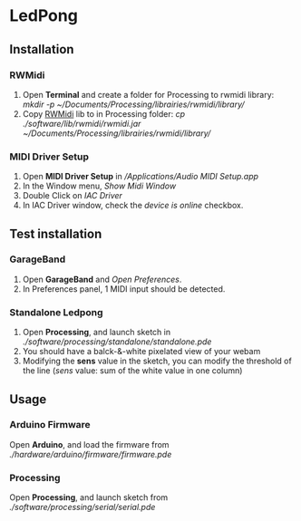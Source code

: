 # LedPong

## Installation

### RWMidi

1. Open **Terminal** and create a folder for Processing to rwmidi library: _mkdir -p ~/Documents/Processing/librairies/rwmidi/library/_
1. Copy [RWMidi][] lib to in Processing folder: _cp ./software/lib/rwmidi/rwmidi.jar ~/Documents/Processing/librairies/rwmidi/library/_

### MIDI Driver Setup

1. Open **MIDI Driver Setup** in _/Applications/Audio MIDI Setup.app_
1. In the Window menu, _Show Midi Window_
1. Double Click on _IAC Driver_
1. In IAC Driver window, check the _device is online_ checkbox.

## Test installation

### GarageBand

1. Open **GarageBand** and _Open Preferences_.
1. In Preferences panel, 1 MIDI input should be detected.

### Standalone Ledpong

1. Open **Processing**, and launch sketch in _./software/processing/standalone/standalone.pde_
1. You should have a balck-&-white pixelated view of your webam
1. Modifying the **sens** value in the sketch, you can modify the threshold of the line (_sens_ value: sum of the white value in one column)

## Usage

### Arduino Firmware

Open **Arduino**, and load the firmware from _./hardware/arduino/firmware/firmware.pde_

### Processing

Open **Processing**, and launch sketch from _./software/processing/serial/serial.pde_

[RWMidi]:   http://www.ruinwesen.com/support-files/rwmidi/documentation/RWMidi.html